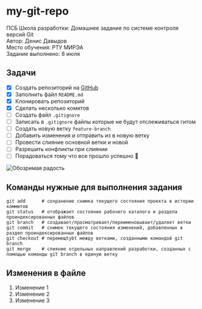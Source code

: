 # my-git-repo

ПСБ Школа разработки: Домашнее задание по системе контроля версий Git \
Автор: Денис Давыдов \
Место обучения: РТУ МИРЭА \
Задание выполнено: 8 июля 


## Задачи

- [x] Создать репозиторий на [GitHub](https://github.com/zonkytm/my-git-repo)
- [x] Заполнить файл `README.md`
- [x] Клонировать репозиторий
- [x] Сделать несколько комитов
- [ ] Создать файл `.gitignore`
- [ ] Записать в `.gitignore` файлы которые не будут отслеживаться гитом
- [ ] Создать новую ветку `feature-branch`
- [ ] Добавить изменения и отправить из в новую ветку
- [ ] Провести слияние основной ветки и новой
- [ ] Разрешить конфликты при слиянии
- [ ] Порадоваться тому что все прошло успешно :tada:

![Обозримая радость](https://pic.rutubelist.ru/video/a6/00/a6001f9e6f0e82b82f4ad22280def2c3.jpg)

## Команды нужные для выполнения задания
```
git add      # сохранение снимка текущего состояния проекта в истории коммитов
git status   # отображает состояние рабочего каталога и раздела проиндексированных файлов
git branch   # создавает/просматривает/переименовывает/удаляет ветки
git commit   # снимок текущего состояния изменений, добавленных в раздел проиндексированных файлов
git checkout # перемещtybt между ветками, созданными командой git branch
git merge    # слияние отдельных направлений разработки, созданных с помощью команды git branch в единую ветку
```


## Изменения в файле

 1. Изменение 1
 2. Изменение 2
 3. Изменение 3
